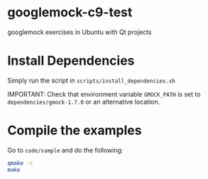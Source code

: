 # googlemock-c9-test
googlemock exercises in Ubuntu with Qt projects

# Install Dependencies

Simply run the script in `scripts/install_dependencies.sh`

IMPORTANT: Check that environment variable `GMOCK_PATH` is set to `dependencies/gmock-1.7.0` or an alternative location.

# Compile the examples 

Go to `code/sample` and do the following: 

```bash
qmake -r
make 
```


